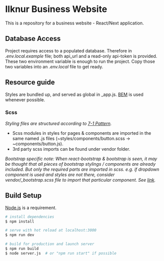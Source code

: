 # Ilknur Business Website

This is a repository for a business website - React/Next application.

## Database Access

Project requires access to a populated database. Therefore in _.env.local.example_ file; both api_url and a read-only api-token is provided. These two environment variable is enough to run the project. Copy those two variables into an _.env.local_ file to get ready.

## Resource guide

Styles are bundled up, and served as global in \_app.js. [BEM](https://en.bem.info/methodology/) is used whenever possible.

### **Scss**

_Styling files are structured according to [7-1 Pattern](https://sass-guidelin.es/#the-7-1-pattern)._

- Scss modules in styles for pages & components are imported in the same named .js files (~styles/components/button.scss -> ~components/button.js).
- 3rd party scss imports can be found under vendor folder.

_Bootstrap specific note: When react-bootstrap & bootstrap is seen, it may be thought that all pieces of bootstrap stylings / components are already included. But only the required parts are imported in scss. e.g. if dropdown component is used and styles are not there, consider vendor/\_bootstrap.scss file to import that particular component. See [link](https://getbootstrap.com/docs/5.1/customize/sass/#importing)._

## Build Setup

[Node.js](#https://nodejs.org/en/) is a requirement.

```bash
# install dependencies
$ npm install

# serve with hot reload at localhost:3000
$ npm run dev

# build for production and launch server
$ npm run build
$ node server.js  # or "npm run start" if possible
```
